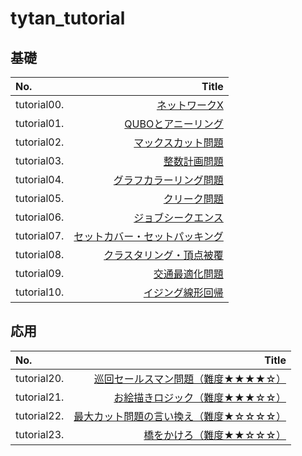 # tytan_tutorial

基礎
-------------

|No.|Title|
|:--|--:|
|tutorial00.|<a href="tutorial/tutorial00_networkx.ipynb">ネットワークX</a>|
|tutorial01.|<a href="tutorial/tutorial01_qubo.ipynb">QUBOとアニーリング</a>|
|tutorial02.|<a href="tutorial/tutorial02_maxcut.ipynb">マックスカット問題</a>|
|tutorial03.|<a href="tutorial/tutorial03_bil.ipynb">整数計画問題</a>|
|tutorial04.|<a href="tutorial/tutorial04_graphcoloring.ipynb">グラフカラーリング問題</a>|
|tutorial05.|<a href="tutorial/tutorial05_cliques.ipynb">クリーク問題</a>|
|tutorial06.|<a href="tutorial/tutorial06_job_sequencing_problem.ipynb">ジョブシークエンス</a>|
|tutorial07.|<a href="tutorial/tutorial07_setcover_setpacking.ipynb">セットカバー・セットパッキング</a>|
|tutorial08.|<a href="tutorial/tutorial08_clustering_vertex_cover.ipynb">クラスタリング・頂点被覆</a>|
|tutorial09.|<a href="tutorial/tutorial09_trafficflow_optimization.ipynb">交通最適化問題</a>|
|tutorial10.|<a href="tutorial/tutorial10_liner_reg.ipynb">イジング線形回帰</a>|

応用
-------------

|No.|Title|
|:--|--:|
|tutorial20.|<a href="tutorial/tutorial20_巡回セールスマン問題.ipynb">巡回セールスマン問題（難度★★★★☆）</a>|
|tutorial21.|<a href="tutorial/tutorial21_お絵かきロジック.ipynb">お絵描きロジック（難度★★★☆☆）</a>|
|tutorial22.|<a href="tutorial/tutorial22_最大カット問題の言い換え.ipynb">最大カット問題の言い換え（難度★☆☆☆☆）</a>|
|tutorial23.|<a href="tutorial/tutorial23_橋をかけろ.ipynb">橋をかけろ（難度★★☆☆☆）</a>|
